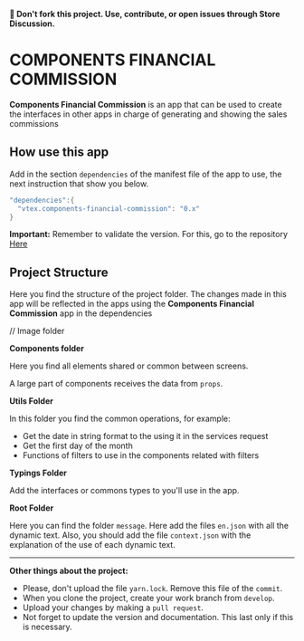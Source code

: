 **📢 Don't fork this project. Use, contribute, or open issues through Store Discussion.**

# COMPONENTS FINANCIAL COMMISSION

**Components Financial Commission**  is an app that can be used to create the interfaces in other apps in charge of generating and showing the sales commissions 


## How use this app

Add in the section `dependencies` of the manifest file of the app to use, the next instruction that show you below.

```powershell
"dependencies":{
  "vtex.components-financial-commission": "0.x"
}
```

**Important:** Remember to validate the version. For this, go to the repository [Here](https://github.com/vtex-apps/components-financial-commission)

## Project Structure

Here you find the structure of the project folder. The changes made in this app will be reflected in the apps using the **Components Financial Commission** app in the dependencies

// Image folder

**Components folder**

Here you find all elements shared or common between screens. 

A large part of components receives the data from `props`.

**Utils Folder**

In this folder you find the common operations, for example: 

- Get the date in string format to the using it in the services request
- Get the first day of the month
- Functions of filters to use in the components related with filters


**Typings Folder**

Add the interfaces or commons types to you'll use in the app.

**Root Folder**

Here you can find the folder `message`. Here add the files `en.json` with all the dynamic text. Also, you should add the file `context.json` with the explanation of the use of each dynamic text.

---

**Other things about the project:**

- Please, don't upload the file `yarn.lock`. Remove this file of the `commit`.
- When you clone the project, create your work branch from `develop`.
- Upload your changes by making a `pull request`.
- Not forget to update the version and documentation. This last only if this is necessary. 
